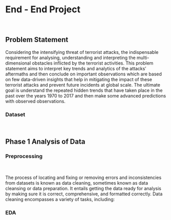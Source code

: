 <h1>End - End Project</h1>
</br>
<h2>Problem Statement</h2>
<p>Considering the intensifying threat of terrorist attacks, the indispensable requirement for 
analysing, understanding and interpreting the multi-dimensional obstacles inflicted by the terrorist 
activities.  This problem statement aims to interpret key trends and analytics of the attacks’ 
aftermaths and then conclude on important observations which are based on few data-driven 
insights that help in mitigating the impact of these terrorist attacks and prevent future incidents at 
global scale. The ultimate goal is understand the repeated hidden trends that have taken place in 
the past over the years 1970 to 2017 and then make some advanced predictions with observed 
observations.</p>
<h3>Dataset</h3>
<a hre="https://www.kaggle.com/datasets/START-UMD/gtd"></a>
</br>
<h2>Phase 1 Analysis of Data</h2>
<h3>Preprocessing</h3>
</br>
<p>The process of locating and fixing or removing errors and inconsistencies from datasets is 
known as data cleaning, sometimes known as data cleansing or data preparation. It entails getting 
the data ready for analysis by making sure it is correct, comprehensive, and formatted correctly. 
Data cleaning encompasses a variety of tasks, including:</p>

<h3>EDA</h3>
